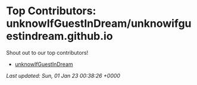 # Top Contributors: unknowIfGuestInDream/unknowifguestindream.github.io
Shout out to our top contributors!

- [unknowIfGuestInDream](https://github.com/unknowIfGuestInDream)


_Last updated: Sun, 01 Jan 23 00:38:26 +0000_